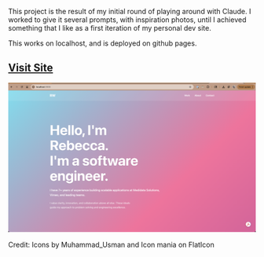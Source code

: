 This project is the result of my initial round of playing around with Claude. I worked to give it several prompts, with inspiration photos, until I achieved something that I like as a first iteration of my personal dev site.

This works on localhost, and is deployed on github pages.

## [Visit Site](https://rweir4.github.io/portfolio_site/)

![HomePage Preview](./homepage-preview.png)

Credit: Icons by Muhammad_Usman and Icon mania on FlatIcon